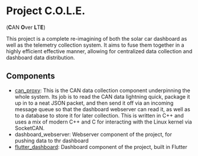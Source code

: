 # Project C.O.L.E. 
(**C**AN **O**ver **L**T**E**)

This project is a complete re-imagining of both the solar car dashboard as well as the telemetry collection system. It aims to fuse them together in a highly efficient effective manner, allowing for centralized data collection and dashboard data distribution.

## Components
- [can_proxy](https://github.com/KentuckySolarCar/can_proxy): This is the CAN data collection component underpinning the whole system. Its job is to read the CAN data lightning quick, package it up in to a neat JSON packet, and then send it off via an incoming message queue so that the dashboard webserver  can read it, as well as to a database to store it for later collection. This is written in C++ and uses a mix of modern C++ and C for interacting with the Linux kernel via SocketCAN.
- dashboard_webserver: Webserver component of the project, for pushing data to thr dashboard
- [flutter_dashboard](https://github.com/KentuckySolarCar/flutter_dashboard): Dashboard component of the project, built in Flutter
